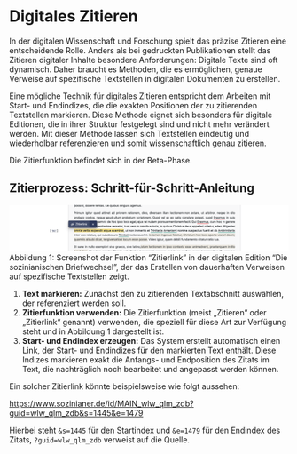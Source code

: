 # Digitales Zitieren

In der digitalen Wissenschaft und Forschung spielt das präzise Zitieren eine entscheidende Rolle. 
Anders als bei gedruckten Publikationen stellt das Zitieren digitaler Inhalte besondere Anforderungen: Digitale Texte sind oft dynamisch. 
Daher braucht es Methoden, die es ermöglichen, genaue Verweise auf spezifische Textstellen in digitalen Dokumenten zu erstellen.

Eine mögliche Technik für digitales Zitieren entspricht dem Arbeiten mit Start- und Endindizes, die die exakten Positionen der zu zitierenden 
Textstellen markieren. Diese Methode eignet sich besonders für digitale Editionen, die in ihrer Struktur festgelegt sind und nicht mehr verändert werden. 
Mit dieser Methode lassen sich Textstellen eindeutig und wiederholbar referenzieren und somit wissenschaftlich genau zitieren.

Die Zitierfunktion befindet sich in der Beta-Phase.

## Zitierprozess: Schritt-für-Schritt-Anleitung

![Screenshot der Funktion “Zitierlink” in der digitalen Edition “Die sozinianischen Briefwechsel”, der das Erstellen von dauerhaften Verweisen auf spezifische Textstellen zeigt.](images/Annotations.png "Abbildung 1")
Abbildung 1: Screenshot der Funktion “Zitierlink” in der digitalen Edition “Die sozinianischen Briefwechsel”, der das Erstellen von dauerhaften Verweisen auf spezifische Textstellen zeigt.

1. **Text markieren:** Zunächst den zu zitierenden Textabschnitt auswählen, der referenziert werden soll.
2. **Zitierfunktion verwenden:** Die Zitierfunktion (meist „Zitieren“ oder „Zitierlink“ genannt) verwenden, die speziell für diese Art zur Verfügung steht und in Abbildung 1 dargestellt ist.
3. **Start- und Endindex erzeugen:** Das System erstellt automatisch einen Link, der Start- und Endindizes für den markierten Text enthält. Diese Indizes markieren exakt die Anfangs- und Endposition des Zitats im Text, die nachträglich noch bearbeitet und angepasst werden können.

Ein solcher Zitierlink könnte beispielsweise wie folgt aussehen: 

https://www.sozinianer.de/id/MAIN_wlw_qlm_zdb?guid=wlw_qlm_zdb&s=1445&e=1479

Hierbei steht `&s=1445` für den Startindex und `&e=1479` für den Endindex des Zitats, `?guid=wlw_qlm_zdb` verweist auf die Quelle.
